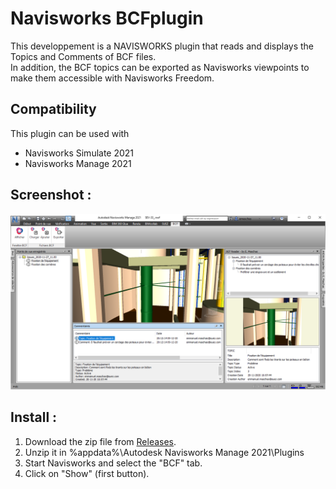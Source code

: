 # Navisworks BCFplugin
This developpement is a NAVISWORKS plugin that reads and displays the Topics and Comments of BCF files.<br/>
In addition, the BCF topics can be exported as Navisworks viewpoints to make them accessible with Navisworks Freedom.
## Compatibility
This plugin can be used with 
- Navisworks Simulate 2021
- Navisworks Manage 2021
## Screenshot :
![Screenshot](https://github.com/emaschas/BCFplugin/blob/main/Screenshot.png)
## Install :
1. Download the zip file from [Releases](https://github.com/emaschas/BCFplugin/releases).
2. Unzip it in %appdata%\Autodesk Navisworks Manage 2021\Plugins
3. Start Navisworks and select the "BCF" tab.
4. Click on "Show" (first button).
